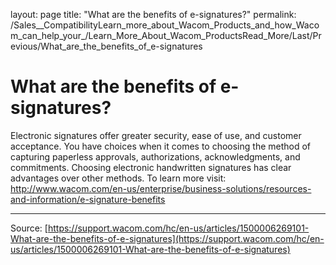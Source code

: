 layout: page
title: "What are the benefits of e-signatures?"
permalink: /Sales__CompatibilityLearn_more_about_Wacom_Products_and_how_Wacom_can_help_your_/Learn_More_About_Wacom_ProductsRead_More/Last/Previous/What_are_the_benefits_of_e-signatures

# What are the benefits of e-signatures?

Electronic signatures offer greater security, ease of use, and customer acceptance. You have choices when it comes to choosing the method of capturing paperless approvals, authorizations, acknowledgments, and commitments. Choosing electronic handwritten signatures has clear advantages over other methods. To learn more visit: http://www.wacom.com/en-us/enterprise/business-solutions/resources-and-information/e-signature-benefits

---
Source: [https://support.wacom.com/hc/en-us/articles/1500006269101-What-are-the-benefits-of-e-signatures](https://support.wacom.com/hc/en-us/articles/1500006269101-What-are-the-benefits-of-e-signatures)

